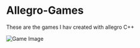 Allegro-Games
=============

These are the games I hav created with allegro C++

<img src="https://github.com/Apo45ty/Allegro-Games/blob/master/NINJA%20WAR%20BETA%202/Presentation%20Files/Untitled.png" alt="Game Image">

